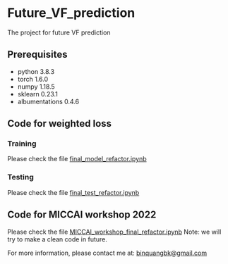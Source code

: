 # Future_VF_prediction
The project for future VF prediction
## Prerequisites
- python 3.8.3
- torch 1.6.0
- numpy 1.18.5
- sklearn 0.23.1
- albumentations 0.4.6

## Code for weighted loss
### Training
Please check the file [final_model_refactor.ipynb](final_model_refactor.ipynb)
### Testing
Please check the file [final_test_refactor.ipynb](final_test_refactor.ipynb)

## Code for MICCAI workshop 2022
Please check the file [MICCAI_workshop_final_refactor.ipynb](MICCAI_workshop_final_refactor.ipynb)
Note: we will try to make a clean code in future.

For more information, please contact me at: binquangbk@gmail.com